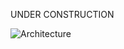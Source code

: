 UNDER CONSTRUCTION

![Architecture](https://raw.githubusercontent.com/leolumicrosoft/ADTUI/master/ADTUIOriginal/libfiles/images/architecture.jpg)